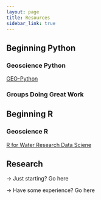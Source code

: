 ```yaml
---
layout: page
title: Resources
sidebar_link: true
---
```



## Beginning Python

### Geoscience Python

[GEO-Python](https://geo-python-site.readthedocs.io/en/latest/)

### Groups Doing Great Work


## Beginning R 

### Geoscience R 
[R for Water Research Data Sciene](https://www.r4wrds.com/)

## Research 
-> Just starting? Go here

-> Have some experience? Go here
